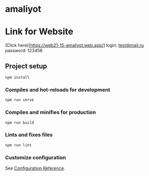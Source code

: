 # amaliyot
# Link for Website
(Click here)[https://web21-15-amaliyot.web.app/]
login: test@mail.ru
password: 123456

## Project setup
```
npm install
```

### Compiles and hot-reloads for development
```
npm run serve
```

### Compiles and minifies for production
```
npm run build
```

### Lints and fixes files
```
npm run lint
```

### Customize configuration
See [Configuration Reference](https://cli.vuejs.org/config/).
